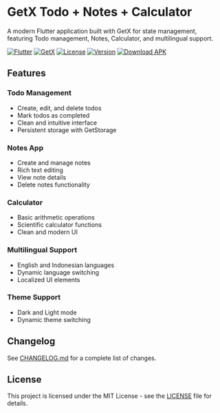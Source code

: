 # GetX Todo + Notes + Calculator

A modern Flutter application built with GetX for state management, featuring Todo management, Notes, Calculator, and multilingual support.

[![Flutter](https://img.shields.io/badge/Flutter-3.5.3-blue?style=for-the-badge&logo=flutter)](https://flutter.dev)
[![GetX](https://img.shields.io/badge/GetX-4.6.6-orange?style=for-the-badge)](https://pub.dev/packages/get)
[![License](https://img.shields.io/badge/License-MIT-green?style=for-the-badge)](LICENSE)
[![Version](https://img.shields.io/badge/Version-0.2.4-purple?style=for-the-badge)](CHANGELOG.md)
[![Download APK](https://img.shields.io/badge/Download-APK-brightgreen?style=for-the-badge&logo=android)](https://github.com/iyzidann/todo-app-getx/releases/download/v0.2.5/app-release.apk)

## Features

### Todo Management
- Create, edit, and delete todos
- Mark todos as completed
- Clean and intuitive interface
- Persistent storage with GetStorage

### Notes App
- Create and manage notes
- Rich text editing
- View note details
- Delete notes functionality

### Calculator
- Basic arithmetic operations
- Scientific calculator functions
- Clean and modern UI

### Multilingual Support
- English and Indonesian languages
- Dynamic language switching
- Localized UI elements

### Theme Support
- Dark and Light mode
- Dynamic theme switching

## Changelog

See [CHANGELOG.md](CHANGELOG.md) for a complete list of changes.

## License

This project is licensed under the MIT License - see the [LICENSE](LICENSE) file for details.
